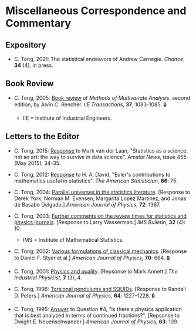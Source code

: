 # Miscellaneous Correspondence and Commentary

## Expository

- C. Tong, 2021:  The statistical endeavors of Andrew Carnegie.  *Chance*, **34** (4), in press.

## Book Review

- C. Tong, 2005:  [Book review](https://doi.org/10.1080/07408170500232784) of *Methods of Multivariate Analysis*, second edition, by Alvin C. Rencher.  *IIE Transactions*, **37**, 1083-1085.  :lock:

  - IIE = Institute of Industrial Engineers.


## Letters to the Editor

- C. Tong, 2015:  [Response](https://magazine.amstat.org/blog/2015/05/01/sciencenotartii/) to Mark van der Laan, "Statistics as a science, not an art:  the way to survive in data science".  *Amstat News*, issue 455 (May 2015), 34-35.

- C. Tong, 2012:  [Response](https://doi.org/10.1080/00031305.2012.667900) to H. A. David, "Euler's contributions to mathematics useful in statistics".  *The American Statistician*, **66**: 75.

- C. Tong, 2004:  [Parallel universes in the statistics literature](https://doi.org/10.1119/1.1789165). [Response to Derek York, Norman M. Evensen, Margarita Lopez Martinez, and Jonas de Basabe Delgado.]  *American Journal of Physics*, **72**: 1367.

- C. Tong, 2003:  [Further comments on the review times for statistics and physics journals](ims_bull_excerpt.pdf).  [Response to Larry Wasserman.]  *IMS Bulletin*, **32** (4): 10.

  - IMS = Institute of Mathematical Statistics.

- C. Tong, 2002:  [Various formulations of classical mechanics](https://doi.org/10.1119/1.1479745). [Response to Daniel F. Styer et al.]  *American Journal of Physics*, **70**: 664.  :lock:

- C. Tong, 2001: [Physics and quality](ind_phys_excerpt.pdf). [Repsonse to Mark Annett.]  *The Industrial Physicist*, **7** (3), 4.

- C. Tong, 1996:  [Torsional pendulums and SQUIDs](https://doi.org/10.1119/1.18352).  [Response to Randall D. Peters.]  *American Journal of Physics*, **64**: 1227-1228.  :lock:

- C. Tong, 1995:  [Answer](https://doi.org/10.1119/1.17963) to Question #4, "Is there a physics application that is best analyzed in terms of continued fractions?".  [Repsonse to Dwight E. Neuenschwander.]  *American Journal of Physics*, **63**: 109.

